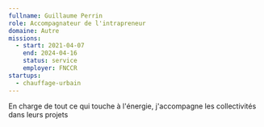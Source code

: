 ```yaml
---
fullname: Guillaume Perrin
role: Accompagnateur de l'intrapreneur
domaine: Autre
missions:
  - start: 2021-04-07
    end: 2024-04-16
    status: service
    employer: FNCCR
startups:
  - chauffage-urbain
---
```


En charge de tout ce qui touche à l'énergie, j'accompagne les collectivités dans leurs projets
